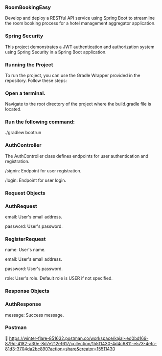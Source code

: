 ### RoomBookingEasy
Develop and deploy a RESTful API service using Spring Boot to streamline the room booking process for a hotel management aggregator application.

### Spring Security 
This project demonstrates a JWT authentication and authorization system using Spring Security in a Spring Boot application.

### Running the Project
To run the project, you can use the Gradle Wrapper provided in the repository. Follow these steps:


### Open a terminal.


Navigate to the root directory of the project where the build.gradle file is located.


### Run the following command:
./gradlew bootrun



### AuthController
The AuthController class defines endpoints for user authentication and registration.


/signin: Endpoint for user registration.

/login: Endpoint for user login.


### Request Objects

### AuthRequest


email: User's email address.

password: User's password.


### RegisterRequest


name: User's name.

email: User's email address.

password: User's password.

role: User's role. Default role is USER if not specified.


### Response Objects

### AuthResponse


message: Success message.

### Postman

🔗 https://winter-flare-851632.postman.co/workspace/kajal~ed0bd169-879d-4182-a30e-8d7e212ef617/collection/15511430-4d4c6811-e573-4efc-81d3-3704da2bc890?action=share&creator=15511430
